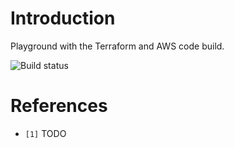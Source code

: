 # Introduction

Playground with the Terraform and AWS code build.


![Build status](https://codebuild.eu-west-1.amazonaws.com/badges?uuid=eyJlbmNyeXB0ZWREYXRhIjoiS0RWeW5JVUMvUHpCZWRpQzV5dlNleHlWVGRDNkNDbEpyQ3FWTXU3ZWkwbEZOWGZtbXE0MHM3NlRhdXlLemthOFgwR2krQmhUYldXN1VWeFVTcUhkM0RvPSIsIml2UGFyYW1ldGVyU3BlYyI6ImZ0aDVhQnVBY0V0V3pnZFEiLCJtYXRlcmlhbFNldFNlcmlhbCI6MX0%3D&branch=master)

# References
- `[1]` TODO
